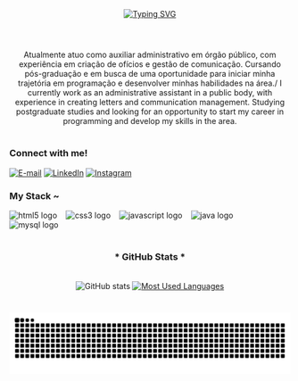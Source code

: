<div align="center">
 <a href="https://git.io/typing-svg">
<img src="https://readme-typing-svg.demolab.com?font=Fira+Code&pause=1000&color=00F1F7&width=435&lines=Welcome+to+my+profile+%E3%83%83" alt="Typing SVG" /></a>
</div>

<img align="center" alt="" src="./src/header-gif.gif">

#

<p align="center">Atualmente atuo como auxiliar administrativo em órgão público, com experiência em criação de ofícios e gestão de comunicação. Cursando pós-graduação e em busca de uma oportunidade para iniciar minha trajetória em programação e desenvolver minhas habilidades na área./ I currently work as an administrative assistant in a public body, with experience in creating letters and communication management. Studying postgraduate studies and looking for an opportunity to start my career in programming and develop my skills in the area.</p>
  
#

<img align="right" alt="" height="190px" src="https://github.com/user-attachments/assets/23351404-d833-453d-a5bc-b532874982fd">

<h3 align="left">Connect with me!</h3>

[![E-mail](https://img.shields.io/badge/-Email-000?style=for-the-badge&logo=microsoft-outlook&logoColor=FF00F6&color:FFF)](mailto:eduphilipe8@Outlook.com)
[![LinkedIn](https://img.shields.io/badge/-LinkedIn-000?style=for-the-badge&logo=linkedin&logoColor=FF00F6&color:FFF)](https://www.linkedin.com/in/eduardo-martins-5231871a4/)
[![Instagram](https://img.shields.io/badge/-Instagram-000?style=for-the-badge&logo=instagram&logoColor=FF00F6&color:FFF)](https://www.instagram.com/eduardomrtns__/)


<h3 align="left">My Stack ~</h3>

<div align="left">
  <img src="https://cdn.jsdelivr.net/gh/devicons/devicon/icons/html5/html5-original.svg" height="25" alt="html5 logo"  />
  <img width="8" />
  <img src="https://cdn.jsdelivr.net/gh/devicons/devicon/icons/css3/css3-original.svg" height="25" alt="css3 logo"  />
  <img width="8" />
  <img src="https://cdn.jsdelivr.net/gh/devicons/devicon/icons/javascript/javascript-plain.svg" height="25" alt="javascript logo"  />
  <img width="8" />
  <img src="https://cdn.jsdelivr.net/gh/devicons/devicon/icons/java/java-original.svg" height="25" alt="java logo"  />
  <img width="8" />
  <img src="https://cdn.jsdelivr.net/gh/devicons/devicon/icons/mysql/mysql-original.svg" height="25" alt="mysql logo"  />
  <img width="8" />
</div>

#

<div style="text-align: center;" align="center">
  <h3>* GitHub Stats *</h3>
  <br>
  <img src="https://github-readme-stats-git-masterrstaa-rickstaa.vercel.app/api?username=EduardoMartiins&hide_title=true&show_icons=true&include_all_commits=false&count_private=true&line_height=25&hide=issues&bg_color=000&title_color=00A8FF&text_color=FFF&border_radius=3&border_color=00A8FF&icon_color=00A8FF&theme=Dracula" alt="GitHub stats">

  <a href="https://github.com/EduardoMartiins/github-readme-stats">
    <img src="https://github-readme-stats-git-masterrstaa-rickstaa.vercel.app/api/top-langs/?username=EduardoMartiins&line_height=25&card_width=250&layout=compact&hide_title=false&count_private=true&langs_count=4&show_icons=true&title_color=00A8FF&hide=html,scss,less&bg_color=000&text_color=8B8B8B&border_radius=3&border_color=00A8FF&count_private=true" alt="Most Used Languages">
  </a>
</div>


#

<picture align="center">
  <source media="(prefers-color-scheme: dark)" srcset="https://raw.githubusercontent.com/EduardoMartiins/EduardoMartiins/output/github-contribution-grid-snake-dark.svg">
  <source media="(prefers-color-scheme: light)" srcset="https://raw.githubusercontent.com/EduardoMartiins/EduardoMartiins/output/github-contribution-grid-snake-dark.svg">
  <img align="center" alt="github contribution grid snake animation" src="https://raw.githubusercontent.com/EduardoMartiins/EduardoMartiins/output/github-contribution-grid-snake.svg">
</picture>
